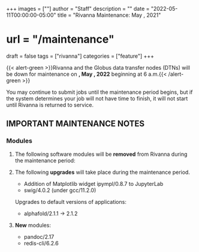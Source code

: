 +++
images = [""]
author = "Staff"
description = ""
date = "2022-05-11T00:00:00-05:00"
title = "Rivanna Maintenance: May , 2021"
# url = "/maintenance"
draft = false
tags = ["rivanna"]
categories = ["feature"]
+++

{{< alert-green >}}Rivanna and the Globus data transfer nodes (DTNs) will be down for maintenance on <strong>, May , 2022</strong> beginning at 6 a.m.{{< /alert-green >}}

You may continue to submit jobs until the maintenance period begins, but if the system determines your job will not have time to finish, it will not start until Rivanna is returned to service.

## IMPORTANT MAINTENANCE NOTES

### Modules

1. The following software modules will be **removed** from Rivanna during the maintenance period:

2. The following **upgrades** will take place during the maintenance period.
    - Addition of Matplotlib widget ipympl/0.8.7 to JupyterLab
    - swig/4.0.2 (under gcc/11.2.0)

   Upgrades to default versions of applications:
    - alphafold/2.1.1 -> 2.1.2

3. **New** modules:
    - pandoc/2.17
    - redis-cli/6.2.6
